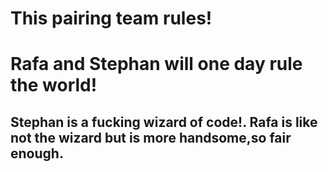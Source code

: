 # This pairing team rules!
# Rafa and Stephan will one day rule the world!
## Stephan is a fucking wizard of code!. Rafa is like not the wizard but is more handsome,so fair enough.
